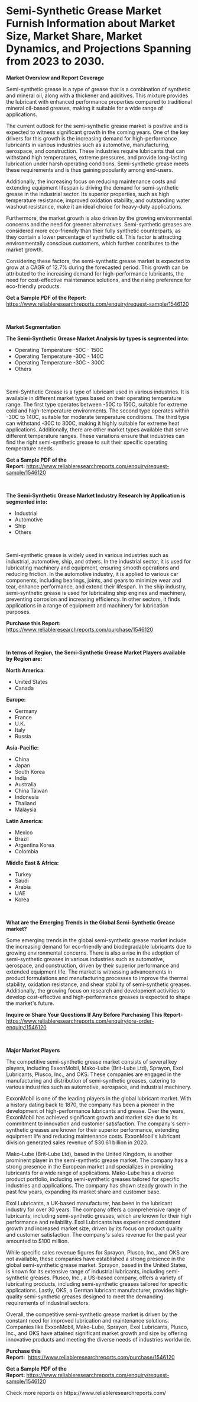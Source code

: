 <p><h1>Semi-Synthetic Grease Market Furnish Information about Market Size, Market Share, Market Dynamics, and Projections Spanning from 2023 to 2030.</h1></p><p><strong>Market Overview and Report Coverage</strong></p>
<p><p>Semi-synthetic grease is a type of grease that is a combination of synthetic and mineral oil, along with a thickener and additives. This mixture provides the lubricant with enhanced performance properties compared to traditional mineral oil-based greases, making it suitable for a wide range of applications.</p><p>The current outlook for the semi-synthetic grease market is positive and is expected to witness significant growth in the coming years. One of the key drivers for this growth is the increasing demand for high-performance lubricants in various industries such as automotive, manufacturing, aerospace, and construction. These industries require lubricants that can withstand high temperatures, extreme pressures, and provide long-lasting lubrication under harsh operating conditions. Semi-synthetic grease meets these requirements and is thus gaining popularity among end-users.</p><p>Additionally, the increasing focus on reducing maintenance costs and extending equipment lifespan is driving the demand for semi-synthetic grease in the industrial sector. Its superior properties, such as high temperature resistance, improved oxidation stability, and outstanding water washout resistance, make it an ideal choice for heavy-duty applications.</p><p>Furthermore, the market growth is also driven by the growing environmental concerns and the need for greener alternatives. Semi-synthetic greases are considered more eco-friendly than their fully synthetic counterparts, as they contain a lower percentage of synthetic oil. This factor is attracting environmentally conscious customers, which further contributes to the market growth.</p><p>Considering these factors, the semi-synthetic grease market is expected to grow at a CAGR of 12.7% during the forecasted period. This growth can be attributed to the increasing demand for high-performance lubricants, the need for cost-effective maintenance solutions, and the rising preference for eco-friendly products.</p></p>
<p><strong>Get a Sample PDF of the Report:</strong> <a href="https://www.reliableresearchreports.com/enquiry/request-sample/1546120">https://www.reliableresearchreports.com/enquiry/request-sample/1546120</a></p>
<p>&nbsp;</p>
<p><strong>Market Segmentation</strong></p>
<p><strong>The Semi-Synthetic Grease Market Analysis by types is segmented into:</strong></p>
<p><ul><li>Operating Temperature -50C - 150C</li><li>Operating Temperature -30C - 140C</li><li>Operating Temperature -30C - 300C</li><li>Others</li></ul></p>
<p>&nbsp;</p>
<p><p>Semi-Synthetic Grease is a type of lubricant used in various industries. It is available in different market types based on their operating temperature range. The first type operates between -50C to 150C, suitable for extreme cold and high-temperature environments. The second type operates within -30C to 140C, suitable for moderate temperature conditions. The third type can withstand -30C to 300C, making it highly suitable for extreme heat applications. Additionally, there are other market types available that serve different temperature ranges. These variations ensure that industries can find the right semi-synthetic grease to suit their specific operating temperature needs.</p></p>
<p><strong>Get a Sample PDF of the Report:</strong>&nbsp;<a href="https://www.reliableresearchreports.com/enquiry/request-sample/1546120">https://www.reliableresearchreports.com/enquiry/request-sample/1546120</a></p>
<p>&nbsp;</p>
<p><strong>The Semi-Synthetic Grease Market Industry Research by Application is segmented into:</strong></p>
<p><ul><li>Industrial</li><li>Automotive</li><li>Ship</li><li>Others</li></ul></p>
<p>&nbsp;</p>
<p><p>Semi-synthetic grease is widely used in various industries such as industrial, automotive, ship, and others. In the industrial sector, it is used for lubricating machinery and equipment, ensuring smooth operations and reducing friction. In the automotive industry, it is applied to various car components, including bearings, joints, and gears to minimize wear and tear, enhance performance, and extend their lifespan. In the ship industry, semi-synthetic grease is used for lubricating ship engines and machinery, preventing corrosion and increasing efficiency. In other sectors, it finds applications in a range of equipment and machinery for lubrication purposes.</p></p>
<p><strong>Purchase this Report:</strong>&nbsp; <a href="https://www.reliableresearchreports.com/purchase/1546120">https://www.reliableresearchreports.com/purchase/1546120</a></p>
<p>&nbsp;</p>
<p><strong>In terms of Region, the Semi-Synthetic Grease Market Players available by Region are:</strong></p>
<p>
    <p> <strong> North America: </strong>
        <ul>
            <li>United States</li>
            <li>Canada</li>
        </ul>
        </p> 
    <p> <strong> Europe: </strong>
        <ul>
            <li>Germany</li>
            <li>France</li>
            <li>U.K.</li>
            <li>Italy</li>
            <li>Russia</li>
        </ul>
        </p> 
    <p> <strong> Asia-Pacific: </strong>
        <ul>
            <li>China</li>
            <li>Japan</li>
            <li>South Korea</li>
            <li>India</li>
            <li>Australia</li>
            <li>China Taiwan</li>
            <li>Indonesia</li>
            <li>Thailand</li>
            <li>Malaysia</li>
        </ul>
        </p> 
    <p> <strong> Latin America: </strong>
        <ul>
            <li>Mexico</li>
            <li>Brazil</li>
            <li>Argentina Korea</li>
            <li>Colombia</li>
        </ul>
        </p> 
    <p> <strong> Middle East & Africa: </strong>
        <ul>
            <li>Turkey</li>
            <li>Saudi</li>
            <li>Arabia</li>
            <li>UAE</li>
            <li>Korea</li>
        </ul>
    </p>
    </p>
<p>&nbsp;</p>
<p><strong>What are the Emerging Trends in the Global Semi-Synthetic Grease market?</strong></p>
<p><p>Some emerging trends in the global semi-synthetic grease market include the increasing demand for eco-friendly and biodegradable lubricants due to growing environmental concerns. There is also a rise in the adoption of semi-synthetic greases in various industries such as automotive, aerospace, and construction, driven by their superior performance and extended equipment life. The market is witnessing advancements in product formulations and manufacturing processes to improve the thermal stability, oxidation resistance, and shear stability of semi-synthetic greases. Additionally, the growing focus on research and development activities to develop cost-effective and high-performance greases is expected to shape the market's future.</p></p>
<p><strong>Inquire or Share Your Questions If Any Before Purchasing This Report</strong>- <a href="https://www.reliableresearchreports.com/enquiry/pre-order-enquiry/1546120">https://www.reliableresearchreports.com/enquiry/pre-order-enquiry/1546120</a></p>
<p>&nbsp;</p>
<p><strong>Major Market Players</strong></p>
<p><p>The competitive semi-synthetic grease market consists of several key players, including ExxonMobil, Mako-Lube (Brit-Lube Ltd), Sprayon, Exol Lubricants, Plusco, Inc., and OKS. These companies are engaged in the manufacturing and distribution of semi-synthetic greases, catering to various industries such as automotive, aerospace, and industrial machinery.</p><p>ExxonMobil is one of the leading players in the global lubricant market. With a history dating back to 1870, the company has been a pioneer in the development of high-performance lubricants and grease. Over the years, ExxonMobil has achieved significant growth and market size due to its commitment to innovation and customer satisfaction. The company's semi-synthetic greases are known for their superior performance, extending equipment life and reducing maintenance costs. ExxonMobil's lubricant division generated sales revenue of $30.61 billion in 2020.</p><p>Mako-Lube (Brit-Lube Ltd), based in the United Kingdom, is another prominent player in the semi-synthetic grease market. The company has a strong presence in the European market and specializes in providing lubricants for a wide range of applications. Mako-Lube has a diverse product portfolio, including semi-synthetic greases tailored for specific industries and applications. The company has shown steady growth in the past few years, expanding its market share and customer base.</p><p>Exol Lubricants, a UK-based manufacturer, has been in the lubricant industry for over 30 years. The company offers a comprehensive range of lubricants, including semi-synthetic greases, which are known for their high performance and reliability. Exol Lubricants has experienced consistent growth and increased market size, driven by its focus on product quality and customer satisfaction. The company's sales revenue for the past year amounted to $100 million.</p><p>While specific sales revenue figures for Sprayon, Plusco, Inc., and OKS are not available, these companies have established a strong presence in the global semi-synthetic grease market. Sprayon, based in the United States, is known for its extensive range of industrial lubricants, including semi-synthetic greases. Plusco, Inc., a US-based company, offers a variety of lubricating products, including semi-synthetic greases tailored for specific applications. Lastly, OKS, a German lubricant manufacturer, provides high-quality semi-synthetic greases designed to meet the demanding requirements of industrial sectors.</p><p>Overall, the competitive semi-synthetic grease market is driven by the constant need for improved lubrication and maintenance solutions. Companies like ExxonMobil, Mako-Lube, Sprayon, Exol Lubricants, Plusco, Inc., and OKS have attained significant market growth and size by offering innovative products and meeting the diverse needs of industries worldwide.</p></p>
<p><strong>Purchase this Report:</strong>&nbsp;&nbsp;<a href="https://www.reliableresearchreports.com/purchase/1546120">https://www.reliableresearchreports.com/purchase/1546120</a></p>
<p></p>
<p><strong>Get a Sample PDF of the Report:</strong>&nbsp;<a href="https://www.reliableresearchreports.com/enquiry/request-sample/1546120">https://www.reliableresearchreports.com/enquiry/request-sample/1546120</a></p>
<p>Check more reports on https://www.reliableresearchreports.com/</p>